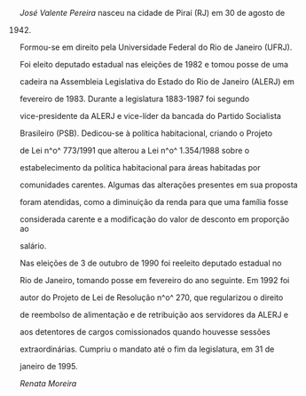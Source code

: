 

*José Valente Pereira* nasceu na cidade de Piraí (RJ) em 30 de agosto de

1942.



Formou-se em direito pela Universidade Federal do Rio de Janeiro (UFRJ).



Foi eleito deputado estadual nas eleições de 1982 e tomou posse de uma

cadeira na Assembleia Legislativa do Estado do Rio de Janeiro (ALERJ) em

fevereiro de 1983. Durante a legislatura 1883-1987 foi segundo

vice-presidente da ALERJ e vice-líder da bancada do Partido Socialista

Brasileiro (PSB). Dedicou-se à política habitacional, criando o Projeto

de Lei n^o^ 773/1991 que alterou a Lei n^o^ 1.354/1988 sobre o

estabelecimento da política habitacional para áreas habitadas por

comunidades carentes. Algumas das alterações presentes em sua proposta

foram atendidas, como a diminuição da renda para que uma família fosse

considerada carente e a modificação do valor de desconto em proporção ao

salário.



Nas eleições de 3 de outubro de 1990 foi reeleito deputado estadual no

Rio de Janeiro, tomando posse em fevereiro do ano seguinte. Em 1992 foi

autor do Projeto de Lei de Resolução n^o^ 270, que regularizou o direito

de reembolso de alimentação e de retribuição aos servidores da ALERJ e

aos detentores de cargos comissionados quando houvesse sessões

extraordinárias. Cumpriu o mandato até o fim da legislatura, em 31 de

janeiro de 1995.



*Renata Moreira*




